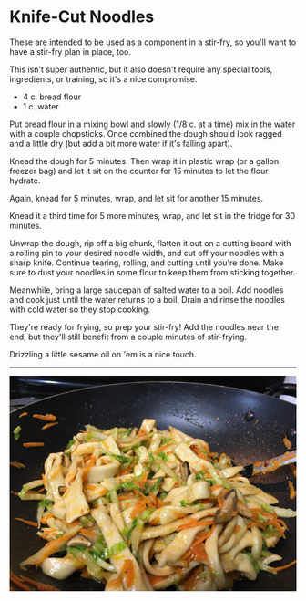 # Knife-Cut Noodles

These are intended to be used as a component in a stir-fry, so you'll want to
have a stir-fry plan in place, too.

This isn't super authentic, but it also doesn't require any special tools,
ingredients, or training, so it's a nice compromise.

- 4 c. bread flour
- 1 c. water

Put bread flour in a mixing bowl and slowly (1/8 c. at a time) mix in the water
with a couple chopsticks. Once combined the dough should look ragged and a
little dry (but add a bit more water if it's falling apart).

Knead the dough for 5 minutes. Then wrap it in plastic wrap (or a gallon freezer
bag) and let it sit on the counter for 15 minutes to let the flour hydrate.

Again, knead for 5 minutes, wrap, and let sit for another 15 minutes.

Knead it a third time for 5 more minutes, wrap, and let sit in the fridge for 30
minutes.

Unwrap the dough, rip off a big chunk, flatten it out on a cutting board with a
rolling pin to your desired noodle width, and cut off your noodles with a sharp
knife. Continue tearing, rolling, and cutting until you're done. Make sure to
dust your noodles in some flour to keep them from sticking together.

Meanwhile, bring a large saucepan of salted water to a boil. Add noodles and
cook just until the water returns to a boil. Drain and rinse the noodles with
cold water so they stop cooking.

They're ready for frying, so prep your stir-fry! Add the noodles near the end,
but they'll still benefit from a couple minutes of stir-frying.

Drizzling a little sesame oil on 'em is a nice touch.

---

![knife-cut noodles](../images/knife-cut-noodles.jpg)
